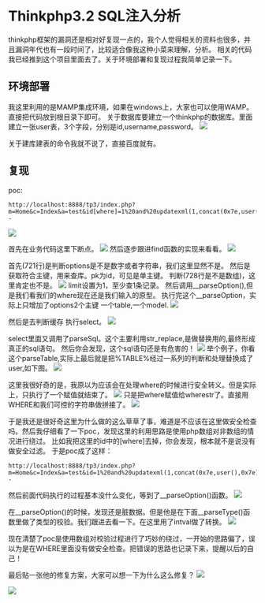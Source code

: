# Thinkphp3.2 SQL注入分析

thinkphp框架的漏洞还是相对好复现一点的，我个人觉得相关的资料也很多，并且漏洞年代也有一段时间了，比较适合像我这种小菜来理解，分析。
相关的代码我已经推到这个项目里面去了。关于环境部署和复现过程我简单记录一下。

## 环境部署
我这里利用的是MAMP集成环境，如果在windows上，大家也可以使用WAMP。
直接把代码放到根目录下即可。
关于数据库要建立一个thinkphp的数据库。里面建立一张user表，3个字段，分别是id,username,password。
![](http://tiaotiaolong.cn-bj.ufileos.com/blog19-01.jpg)

关于建库建表的命令我就不说了，直接百度就有。

## 复现
poc:

```
http://localhost:8888/tp3/index.php?m=Home&c=Index&a=test&id[where]=1%20and%20updatexml(1,concat(0x7e,user(),0x7e),1)--
```

![](http://tiaotiaolong.cn-bj.ufileos.com/blog19-02.jpg)

首先在业务代码这里下断点。
![](http://tiaotiaolong.cn-bj.ufileos.com/blog19-03.jpg)
然后逐步跟进find函数的实现来看看。
![](mhttp://tiaotiaolong.cn-bj.ufileos.com/blog19-04.jpg)

首先(721行)是判断options是不是数字或者字符串，我们这里显然不是。
然后是获取符合主键，用来查库。pk为id，可见是单主键。
判断(728行是不是数组)，这里肯定也不是。
![](http://tiaotiaolong.cn-bj.ufileos.com/blog19-05.jpg)
limit设置为1，至少查1条记录。
然后调用__parseOption(),但是我们看我们的where现在还是我们输入的原型。
执行完这个__parseOption，实际上只增加了options2个主键 一个table,一个model.
![](http://tiaotiaolong.cn-bj.ufileos.com/blog19-06.jpg)

然后是去判断缓存 执行select。
![](http://tiaotiaolong.cn-bj.ufileos.com/blog19-07.jpg)

select里面又调用了parseSql。这个主要利用str_replace,是做替换用的,最终形成真正的sql语句。
然后你会发现，这个sql语句还是有危害的！
![](http://tiaotiaolong.cn-bj.ufileos.com/blog19-08.jpg)
举个例子，你看这个parseTable,实际上最后就是把%TABLE%经过一系列的判断和处理替换成了user,如下图。
![](http://tiaotiaolong.cn-bj.ufileos.com/blog19-09.jpg)

这里我很好奇的是，我原以为应该会在处理where的时候进行安全转义。但是实际上，只执行了一个赋值就结束了。
![](http://tiaotiaolong.cn-bj.ufileos.com/blog19-10.jpg)
只是把where赋值给wherestr了。直接用WHERE和我们可控的字符串做拼接了。
![](http://tiaotiaolong.cn-bj.ufileos.com/blog19-11.jpg)

于是我还是很好奇这里为什么做的这么草草了事，难道是不应该在这里做安全检查吗。然后我仔细看了一下poc，发现这里的利用思路是使用php数组对非数组的情况进行绕过。
比如我把这里的id中的[where]去掉，你会发现，根本就不是说没有做安全过滤。
于是poc成了这样：

```
http://localhost:8888/tp3/index.php?m=Home&c=Index&a=test&id=1%20and%20updatexml(1,concat(0x7e,user(),0x7e),1)--
```

然后前面代码执行的过程基本没什么变化，等到了__parseOption()函数。
![](http://tiaotiaolong.cn-bj.ufileos.com/blog19-12.jpg)

在__parseOption()的时候，发现还是脏数据。但是他是在下面__parseType()函数里做了类型的校验。我们跟进去看一下。在这里用了intval做了转换。
![](http://tiaotiaolong.cn-bj.ufileos.com/blog19-13.jpg)

现在清楚了poc是使用数组对校验过程进行了巧妙的绕过，一开始的思路偏了，误以为是在WHERE里面没有做安全检查。把错误的思路也记录下来，提醒以后的自己！

最后贴一张他的修复方案，大家可以想一下为什么这么修复？
![](http://tiaotiaolong.cn-bj.ufileos.com/blog19-14.jpg)

![](http://tiaotiaolong.cn-bj.ufileos.com/wechatzanshangma.jpg)











